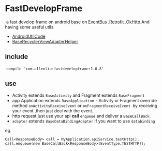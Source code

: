 # FastDevelopFrame
 a fast develop frame on android base on [EventBus](https://github.com/greenrobot/EventBus) .[Retrofit](https://github.com/square/retrofit) .[OkHttp](https://github.com/square/okhttp).And having some useful utils.  

- [AndroidUtilCode](https://github.com/Blankj/AndroidUtilCode) 
- [BaseRecyclerViewAdapterHelper](https://github.com/CymChad/BaseRecyclerViewAdapterHelper)
## include

 `compile 'com.allenliu:fastdevelopframe:1.0.8'` 

## use  
- Activity extends `BaseActivity` and Fragment extends `BaseFragment` 
- app Application extends `BaseApplication` - Activity or Fragment override method `onActivityReceiveEvent` or `onFragmentReceiveEvent`   by receiving your event ,then just deal with the event.
- http request just use your api **call** `enqueue` and deliver a `BaseCallBack`.  
- `adapter` extends `BaseDataBindingAdapter` if you want to use `databinding`

eg.

```
Call<ResponseBody> call = MyApplication.apiService.testHttp();  
call.enqueue(new BaseCallBack<ResponseBody>(EventType.TESTHTTP));
```


